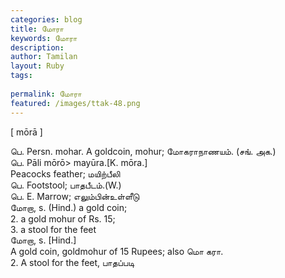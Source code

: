 ```yaml
---
categories: blog
title: மோரா
keywords: மோரா
description: 
author: Tamilan
layout: Ruby
tags: 
 
permalink: மோரா
featured: /images/ttak-48.png
---
```

  
[ mōrā ]  
  
பெ. Persn. mohar. A goldcoin, mohur; மோகராநாணயம். (சங். அக.)  
பெ. Pāli mōrō> mayūra.[K. mōra.]  
Peacocks feather; மயிற்பீலி  
பெ. Footstool; பாதபீடம்.(W.)  
பெ. E. Marrow; எலும்பின்உள்ளீடு  
மோறா, s. (Hind.) a gold coin;   
2. a gold mohur of Rs. 15;   
3. a stool for the feet  
மோறா, s. [Hind.]  
A gold coin, goldmohur of 15 Rupees; also மொ கரா.   
2. A stool for the feet, பாதப்படி